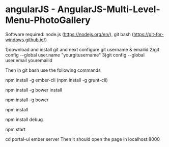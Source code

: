 # angularJS - AngularJS-Multi-Level-Menu-PhotoGallery

Software required: node.js (https://nodejs.org/en/), git bash  (https://git-for-windows.github.io/)

1)download and install git and next configure git username & emailid
2)git config --global user.name "yourgitusername"
3)git config --global user.email youremailid

Then in git bash use the following commands

npm install -g ember-cli    (npm install -g grunt-cli)

npm install -g bower install

npm install -g bower

npm install

npm install debug

npm start

cd portal-ui
ember server
 Then it should open the page in localhost:8000
